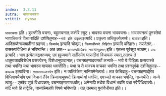 ```yaml
---
index:  3.3.11
sutra:  भाववचनाश्च
vritti:  nyasa
---
```


`भाववचनाः` इति। ब्रुवन्तीति वचनाः, बहुलचनात् कर्त्तरि ल्युट्। भावस्य वचना भाववचनाः। भाववचनत्वं पुनस्तेषां भावाधिकारे विधानादिति दर्शयितुमाह--`भावे इति प्रकृत्य`इत्यादि। प्रकृत्य अधिकृत्येत्यर्थः। `घञादयः`इति। आदिशब्देनाजबादीनां ग्रहणम्। `किमर्थम्` इत्यादि चोद्यम्। `क्रियार्थोपपदे विहितेन` इत्यादि परिहारः। स्यादेतत्-- वासरूपविधिना ते भविष्यन्ति। अत आह-- `वासरूपविधिश्च नास्तीत्युक्तम्` इति। एतच्च पूर्वसूत्र उक्तम्।
`अथ ` इत्यादि। भाव इत्येतावद्वक्तव्यम्; एवं ह्युच्यमाने सतीदमेव घञादीनां विधायकं स्यात्,ततश्च ते धातुमात्रादविशेधेम प्रसज्येरन्; विशेधानुपादानात्। वचनग्रहणादयमर्थो लभ्यते-- भावे ये विहिताः प्रत्ययास्ते तथा भवन्ति यथा भावस्य वाचका भवन्तीति। यथा च ते भावस्य वाचका भवन्ति तथा प्रश्नपूर्वकं दर्शयितुमाह--`कथञ्च` इत्यादिना। `नामसामञ्जस्येन` इति। न व्यतिरेकेण,नानियमेनेत्यर्थः।
तत्र केचिदाहुः- वचनग्रहणाद्यैरेव विधिवाक्यैर्भाव एषां विधानं तैरेव क्रियायामुपपदे क्रियार्थायां भवन्ति, एवञ्चते वाचका भवन्ति, नान्यथेति। अन्ये त्वाहुः-- एतदेव सूत्रं विधायकम्; वचनग्रहणसामर्थ्यात्। अनेनापि तथैषां विधानं भवति यथा स्वैर्विधिवाक्यैः। यदि भावे हि तद्विधिः, नान्यस्मिन्नपि विषये भविष्यति। तत् तस्मात् पुनर्विधीयत इति।।

